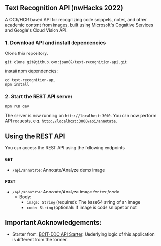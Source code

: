 ## Text Recognition API (nwHacks 2022)

A OCR/HCR based API for recognizing code snippets, notes, and other academic content from images, built using Microsoft's Cognitive Services and Google's Cloud Vision API.

### 1. Download API and install dependencies

Clone this repository:

```
git clone git@github.com:jsam07/text-recognition-api.git
```

Install npm dependencies:

```
cd text-recognition-api
npm install
```

### 2. Start the REST API server

```
npm run dev
```

The server is now running on `http://localhost:3000`. You can now perform API requests, e.g. [`http://localhost:3000/api/annotate`](http://localhost:3000/api/annotate).

## Using the REST API

You can access the REST API using the following endpoints:

### `GET`

-   `/api/annotate`: Annotate/Analyze demo image

### `POST`

-   `/api/annotate`: Annotate/Analyze image for text/code
    -   Body:
        -   `image: String` (required): The base64 string of an image
        -   `code: String` (optional): If image is code snippet or not

## Important Acknowledgements:

-   Starter from: [BCIT-DDC API Starter](https://github.com/BCIT-DDC/node-ts-restful-api-starter). Underlying logic of this application is different from the former.
